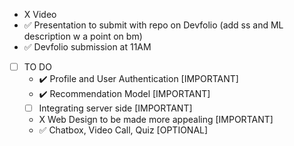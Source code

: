 - X Video
- :white_check_mark: Presentation to submit with repo on Devfolio (add ss and ML description w a point on bm)
- :white_check_mark: Devfolio submission at 11AM 
- [ ] TO DO
    - :heavy_check_mark: Profile and User Authentication [IMPORTANT]
    - :heavy_check_mark: Recommendation Model [IMPORTANT]
    - [ ] Integrating server side [IMPORTANT]
    - X Web Design to be made more appealing [IMPORTANT]
    - :white_check_mark: Chatbox, Video Call, Quiz [OPTIONAL]
